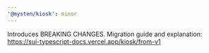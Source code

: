 ```yaml
---
'@mysten/kiosk': minor
---
```


Introduces BREAKING CHANGES. Migration guide and explanation: https://sui-typescript-docs.vercel.app/kiosk/from-v1 
